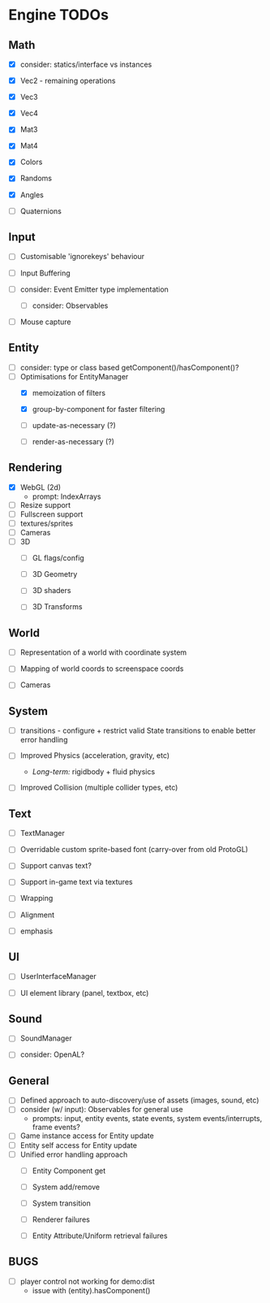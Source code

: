 # Engine TODOs

## Math
- [x] consider: statics/interface vs instances
- [x] Vec2 - remaining operations
- [x] Vec3
- [x] Vec4
- [x] Mat3
- [x] Mat4
- [x] Colors
- [x] Randoms
- [x] Angles
- [ ] Quaternions


## Input
- [ ] Customisable 'ignorekeys' behaviour
- [ ] Input Buffering
- [ ] consider: Event Emitter type implementation
    - [ ] consider: Observables
- [ ] Mouse capture


## Entity
- [ ] consider: type or class based getComponent()/hasComponent()?
- [ ] Optimisations for EntityManager
    - [x] memoization of filters
    - [x] group-by-component for faster filtering
    - [ ] update-as-necessary (?)
    - [ ] render-as-necessary (?)


## Rendering
- [x] WebGL (2d)
    - prompt: IndexArrays
- [ ] Resize support
- [ ] Fullscreen support
- [ ] textures/sprites
- [ ] Cameras
- [ ] 3D
    - [ ] GL flags/config
    - [ ] 3D Geometry
    - [ ] 3D shaders
    - [ ] 3D Transforms


## World
- [ ] Representation of a world with coordinate system
- [ ] Mapping of world coords to screenspace coords
- [ ] Cameras


## System
- [ ] transitions - configure + restrict valid State transitions to enable better error handling
- [ ] Improved Physics (acceleration, gravity, etc)
    - *Long-term:* rigidbody + fluid physics
- [ ] Improved Collision (multiple collider types, etc)


## Text
- [ ] TextManager
- [ ] Overridable custom sprite-based font (carry-over from old ProtoGL)
- [ ] Support canvas text?
- [ ] Support in-game text via textures
- [ ] Wrapping
- [ ] Alignment
- [ ] emphasis


## UI
- [ ] UserInterfaceManager
- [ ] UI element library (panel, textbox, etc)


## Sound
- [ ] SoundManager
- [ ] consider: OpenAL?


## General
- [ ] Defined approach to auto-discovery/use of assets (images, sound, etc)
- [ ] consider (w/ input): Observables for general use
    - prompts: input, entity events, state events, system events/interrupts, frame events?
- [ ] Game instance access for Entity update
- [ ] Entity self access for Entity update
- [ ] Unified error handling approach
    - [ ] Entity Component get
    - [ ] System add/remove
    - [ ] System transition
    - [ ] Renderer failures
    - [ ] Entity Attribute/Uniform retrieval failures


## BUGS
- [ ] player control not working for demo:dist
    - issue with (entity).hasComponent()

